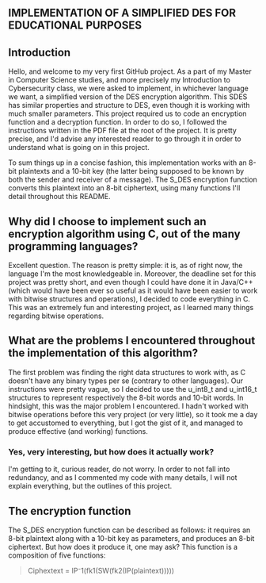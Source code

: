 ## IMPLEMENTATION OF A SIMPLIFIED DES FOR EDUCATIONAL PURPOSES 

## Introduction

Hello, and welcome to my very first GitHub project. As a part of my Master in Computer Science studies, and more precisely my Introduction to Cybersecurity class, we were asked to implement, in whichever language we want, a simplified version of the DES encryption algorithm. This SDES has similar properties and structure to DES, even though it is working with much smaller parameters.
This project required us to code an encryption function and a decryption function.
In order to do so, I followed the instructions written in the PDF file at the root of the project. It is pretty precise, and I'd advise any interested reader to go through it in order to understand
what is going on in this project.

To sum things up in a concise fashion, this implementation works with an 8-bit plaintexts and a 10-bit key (the latter being supposed to be known by both the sender and receiver of a message).
The S_DES encryption function converts this plaintext into an 8-bit ciphertext, using many functions I'll detail throughout this README.

## Why did I choose to implement such an encryption algorithm using C, out of the many programming languages?

Excellent question. The reason is pretty simple: it is, as of right now, the language I'm the most knowledgeable in. Moreover, the deadline set for this project was pretty short, and even though I could have done it in Java/C++ (which would have been ever so useful as it would have been easier to work with bitwise structures and operations), I decided to code everything in C.
This was an extremely fun and interesting project, as I learned many things regarding bitwise operations.


## What are the problems I encountered throughout the implementation of this algorithm?

The first problem was finding the right data structures to work with, as C doesn't have any binary types per se (contrary to other languages). Our instructions were pretty vague, so I decided to use the u_int8_t and u_int16_t structures to represent respectively the 8-bit words and 10-bit words.
In hindsight, this was the major problem I encountered. I hadn't worked with bitwise operations before this very project (or very little), so it took me a day to get accustomed to everything, but I got the gist of it, and managed to produce effective (and working) functions.


### Yes, very interesting, but how does it actually work?

I'm getting to it, curious reader, do not worry. In order to not fall into redundancy, and as I commented my code with many details, I will not explain everything, but the outlines of this project.


## The encryption function


The S_DES encryption function can be described as follows: it requires an 8-bit plaintext along with a 10-bit key as parameters, and produces an 8-bit ciphertext. But how does it produce it, one may ask? This function is a composition of five functions: 
> Ciphextext = IP⁻1(fk1(SW(fk2(IP(plaintext)))))



